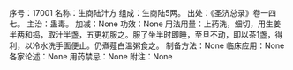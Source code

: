 序号：17001
名称：生商陆汁方
组成：生商陆5两。
出处：《圣济总录》卷一四七。
主治：蛊毒。
加减：None
功效：None
用法用量：上药洗，细切，用生姜半两和捣，取汁半盏，五更初服之。服了坐半时即睡，至旦不动，即以茶1盏，得利，以冷水洗手面便止。仍煮薤白温粥食之。
制备方法：None
临床应用：None
各家论述：None
用药禁忌：None
附注：None
